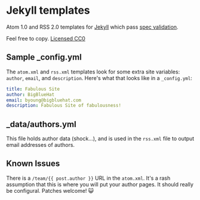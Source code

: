 Jekyll templates
================

Atom 1.0 and RSS 2.0 templates for [Jekyll](https://github.com/mojombo/jekyll)
which pass [spec validation](http://validator.w3.org/feed/).

Feel free to copy.
[Licensed CC0](https://github.com/BigBlueHat/jekyll-feed-templates.git)

## Sample _config.yml

The `atom.xml` and `rss.xml` templates look for some extra site variables:
`author`, `email`, and `description`. Here's what that looks like in a
`_config.yml`:

```yaml
title: Fabulous Site
author: BigBlueHat
email: byoung@bigbluehat.com
description: Fabulous Site of fabulousness!
```

## _data/authors.yml

This file holds author data (shock...), and is used in the `rss.xml` file to
output email addresses of authors.

## Known Issues

There is a `/team/{{ post.author }}` URL in the `atom.xml`. It's a rash
assumption that this is where you will put your author pages. It should really
be configural. Patches welcome! :smiley_cat:
